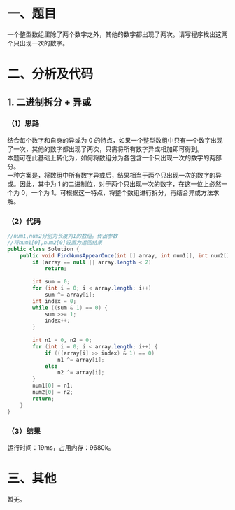 # 一、题目
一个整型数组里除了两个数字之外，其他的数字都出现了两次。请写程序找出这两个只出现一次的数字。  
# 二、分析及代码
## 1. 二进制拆分 + 异或
### （1）思路
结合每个数字和自身的异或为 0 的特点，如果一个整型数组中只有一个数字出现了一次，其他的数字都出现了两次，只需将所有数字异或相加即可得到。  
本题可在此基础上转化为，如何将数组分为各包含一个只出现一次的数字的两部分。  
一种方案是，将数组中所有数字异或后，结果相当于两个只出现一次的数字的异或。因此，其中为 1 的二进制位，对于两个只出现一次的数字，在这一位上必然一个为 0，一个为 1。可根据这一特点，将整个数组进行拆分，再结合异或方法求解。  
### （2）代码
```java
//num1,num2分别为长度为1的数组。传出参数
//将num1[0],num2[0]设置为返回结果
public class Solution {
    public void FindNumsAppearOnce(int [] array, int num1[], int num2[]) {
        if (array == null || array.length < 2)
            return;
        
        int sum = 0;
        for (int i = 0; i < array.length; i++)
            sum ^= array[i];
        int index = 0;
        while ((sum & 1) == 0) {
            sum >>= 1;
            index++;
        }
        
        int n1 = 0, n2 = 0;
        for (int i = 0; i < array.length; i++) {
            if (((array[i] >> index) & 1) == 0)
                n1 ^= array[i];
            else
                n2 ^= array[i];
        }
        num1[0] = n1;
        num2[0] = n2;
        return;
    }
}
```
### （3）结果
运行时间：19ms，占用内存：9680k。 
# 三、其他
暂无。
